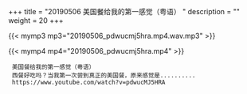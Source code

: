 +++
title = "20190506  美国餐给我的第一感觉（粤语） "
description = ""
weight = 20
+++

{{< mymp3 mp3="20190506_pdwucmj5hra.mp4.wav.mp3" >}}

{{< mymp4 mp4="20190506_pdwucmj5hra.mp4" >}}

     美国餐给我的第一感觉（粤语） 
     西餐好吃吗？当我第一次尝到真正的美国餐，原来感觉是.......... 
     https://www.youtube.com/watch?v=pdwucMJ5HRA 
